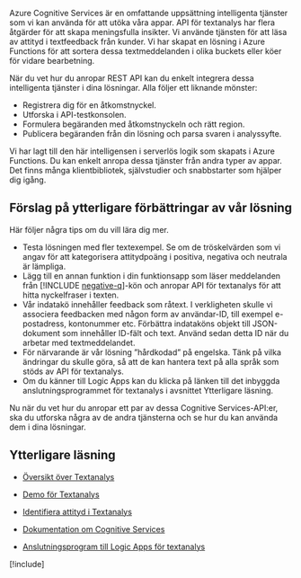 Azure Cognitive Services är en omfattande uppsättning intelligenta tjänster som vi kan använda för att utöka våra appar. API för textanalys har flera åtgärder för att skapa meningsfulla insikter. Vi använde tjänsten för att läsa av attityd i textfeedback från kunder. Vi har skapat en lösning i Azure Functions för att sortera dessa textmeddelanden i olika buckets eller köer för vidare bearbetning.

När du vet hur du anropar REST API kan du enkelt integrera dessa intelligenta tjänster i dina lösningar. Alla följer ett liknande mönster:

- Registrera dig för en åtkomstnyckel.
- Utforska i API-testkonsolen.
- Formulera begäranden med åtkomstnyckeln och rätt region.
- Publicera begäranden från din lösning och parsa svaren i analyssyfte.

Vi har lagt till den här intelligensen i serverlös logik som skapats i Azure Functions. Du kan enkelt anropa dessa tjänster från andra typer av appar. Det finns många klientbibliotek, självstudier och snabbstarter som hjälper dig igång.

## <a name="suggestions-for-further-enhancement-of-our-solution"></a>Förslag på ytterligare förbättringar av vår lösning

Här följer några tips om du vill lära dig mer.

- Testa lösningen med fler textexempel. Se om de tröskelvärden som vi angav för att kategorisera attitydpoäng i positiva, negativa och neutrala är lämpliga.
- Lägg till en annan funktion i din funktionsapp som läser meddelanden från [!INCLUDE [negative-q](./q-name-negative.md)]-kön och anropar API för textanalys för att hitta nyckelfraser i texten.
- Vår indatakö innehåller feedback som råtext. I verkligheten skulle vi associera feedbacken med någon form av användar-ID, till exempel e-postadress, kontonummer etc. Förbättra indataköns objekt till JSON-dokument som innehåller ID-fält och text. Använd sedan detta ID när du arbetar med textmeddelandet.
- För närvarande är vår lösning ”hårdkodad” på engelska. Tänk på vilka ändringar du skulle göra, så att de kan hantera text på alla språk som stöds av API för textanalys.
- Om du känner till Logic Apps kan du klicka på länken till det inbyggda anslutningsprogrammet för textanalys i avsnittet Ytterligare läsning.

Nu när du vet hur du anropar ett par av dessa Cognitive Services-API:er, ska du utforska några av de andra tjänsterna och se hur du kan använda dem i dina lösningar.

## <a name="further-reading"></a>Ytterligare läsning

- [Översikt över Textanalys](https://docs.microsoft.com/azure/cognitive-services/text-analytics/overview)
- [Demo för Textanalys](https://azure.microsoft.com/services/cognitive-services/text-analytics/)
- [Identifiera attityd i Textanalys](https://docs.microsoft.com/azure/cognitive-services/text-analytics/how-tos/text-analytics-how-to-sentiment-analysis)
- [Dokumentation om Cognitive Services](https://docs.microsoft.com/azure/cognitive-services/)

- [Anslutningsprogram till Logic Apps för textanalys](https://docs.microsoft.com/connectors/cognitiveservicestextanalytics/)

[!include[](../../../includes/azure-sandbox-cleanup.md)]
